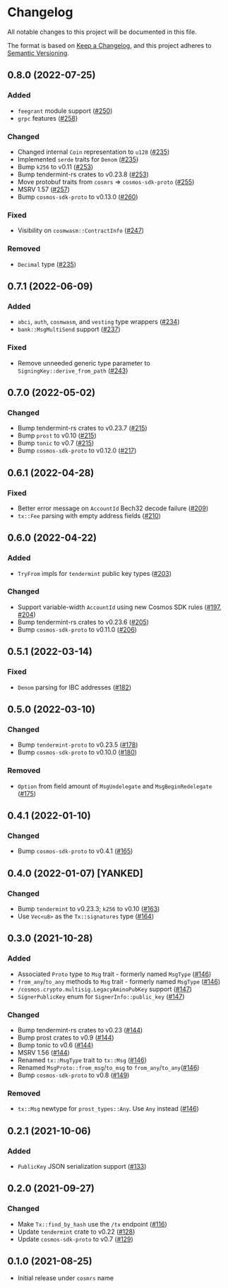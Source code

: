 # Changelog
All notable changes to this project will be documented in this file.

The format is based on [Keep a Changelog](https://keepachangelog.com/en/1.0.0/),
and this project adheres to [Semantic Versioning](https://semver.org/spec/v2.0.0.html).

## 0.8.0 (2022-07-25)
### Added
- `feegrant` module support ([#250])
- `grpc` features ([#258])

### Changed
- Changed internal `Coin` representation to `u128` ([#235])
- Implemented `serde` traits for `Denom` ([#235])
- Bump `k256` to v0.11 ([#253])
- Bump tendermint-rs crates to v0.23.8 ([#253])
- Move protobuf traits from `cosmrs` => `cosmos-sdk-proto` ([#255])
- MSRV 1.57 ([#257])
- Bump `cosmos-sdk-proto` to v0.13.0 ([#260])

### Fixed
- Visibility on `cosmwasm::ContractInfo` ([#247])

### Removed
- `Decimal` type ([#235])

[#235]: https://github.com/cosmos/cosmos-rust/pull/235
[#247]: https://github.com/cosmos/cosmos-rust/pull/247
[#250]: https://github.com/cosmos/cosmos-rust/pull/250
[#253]: https://github.com/cosmos/cosmos-rust/pull/253
[#255]: https://github.com/cosmos/cosmos-rust/pull/255
[#257]: https://github.com/cosmos/cosmos-rust/pull/257
[#258]: https://github.com/cosmos/cosmos-rust/pull/258
[#260]: https://github.com/cosmos/cosmos-rust/pull/260

## 0.7.1 (2022-06-09)
### Added
- `abci`, `auth`, `cosmwasm`, and `vesting` type wrappers ([#234])
- `bank::MsgMultiSend` support ([#237])

### Fixed
- Remove unneeded generic type parameter to `SigningKey::derive_from_path` ([#243])

[#234]: https://github.com/cosmos/cosmos-rust/pull/234
[#237]: https://github.com/cosmos/cosmos-rust/pull/237
[#243]: https://github.com/cosmos/cosmos-rust/pull/243

## 0.7.0 (2022-05-02)
### Changed
- Bump tendermint-rs crates to v0.23.7 ([#215])
- Bump `prost` to v0.10 ([#215])
- Bump `tonic` to v0.7 ([#215])
- Bump `cosmos-sdk-proto` to v0.12.0 ([#217])

[#215]: https://github.com/cosmos/cosmos-rust/pull/215
[#217]: https://github.com/cosmos/cosmos-rust/pull/217

## 0.6.1 (2022-04-28)
### Fixed
- Better error message on `AccountId` Bech32 decode failure ([#209])
- `tx::Fee` parsing with empty address fields ([#210])

[#209]: https://github.com/cosmos/cosmos-rust/pull/209
[#210]: https://github.com/cosmos/cosmos-rust/pull/210

## 0.6.0 (2022-04-22)
### Added
- `TryFrom` impls for `tendermint` public key types ([#203])

### Changed
- Support variable-width `AccountId` using new Cosmos SDK rules ([#197], [#204])
- Bump tendermint-rs crates to v0.23.6 ([#205])
- Bump `cosmos-sdk-proto` to v0.11.0 ([#206])

[#197]: https://github.com/cosmos/cosmos-rust/pull/197
[#203]: https://github.com/cosmos/cosmos-rust/pull/203
[#204]: https://github.com/cosmos/cosmos-rust/pull/204
[#205]: https://github.com/cosmos/cosmos-rust/pull/205
[#206]: https://github.com/cosmos/cosmos-rust/pull/206

## 0.5.1 (2022-03-14)
### Fixed
- `Denom` parsing for IBC addresses ([#182])

[#182]: https://github.com/cosmos/cosmos-rust/pull/182

## 0.5.0 (2022-03-10)
### Changed
- Bump `tendermint-proto` to v0.23.5 ([#178])
- Bump `cosmos-sdk-proto` to v0.10.0 ([#180])

### Removed
- `Option` from field amount of `MsgUndelegate` and `MsgBeginRedelegate` ([#175])

[#175]: https://github.com/cosmos/cosmos-rust/pull/175
[#178]: https://github.com/cosmos/cosmos-rust/pull/178
[#180]: https://github.com/cosmos/cosmos-rust/pull/180

## 0.4.1 (2022-01-10)
### Changed
- Bump `cosmos-sdk-proto` to v0.4.1 ([#165])

[#165]: https://github.com/cosmos/cosmos-rust/pull/165

## 0.4.0 (2022-01-07) [YANKED]
### Changed
- Bump `tendermint` to v0.23.3; `k256` to v0.10 ([#163])
- Use `Vec<u8>` as the `Tx::signatures` type ([#164])

[#163]: https://github.com/cosmos/cosmos-rust/pull/163
[#164]: https://github.com/cosmos/cosmos-rust/pull/164

## 0.3.0 (2021-10-28)
### Added
- Associated `Proto` type to `Msg` trait - formerly named `MsgType` ([#146])
- `from_any`/`to_any` methods to `Msg` trait - formerly named `MsgType` ([#146])
- `/cosmos.crypto.multisig.LegacyAminoPubKey` support ([#147])
- `SignerPublicKey` enum for `SignerInfo::public_key` ([#147])

### Changed
- Bump tendermint-rs crates to v0.23 ([#144])
- Bump prost crates to v0.9 ([#144])
- Bump tonic to v0.6 ([#144])
- MSRV 1.56 ([#144])
- Renamed `tx::MsgType` trait to `tx::Msg` ([#146])
- Renamed `MsgProto::from_msg`/`to_msg` to `from_any`/`to_any`([#146])
- Bump `cosmos-sdk-proto` to v0.8 ([#149])

### Removed
- `tx::Msg` newtype for `prost_types::Any`. Use `Any` instead ([#146])

[#144]: https://github.com/cosmos/cosmos-rust/pull/144
[#146]: https://github.com/cosmos/cosmos-rust/pull/146
[#147]: https://github.com/cosmos/cosmos-rust/pull/147
[#149]: https://github.com/cosmos/cosmos-rust/pull/149

## 0.2.1 (2021-10-06)
### Added
- `PublicKey` JSON serialization support ([#133])

[#133]: https://github.com/cosmos/cosmos-rust/pull/133

## 0.2.0 (2021-09-27)
### Changed
- Make `Tx::find_by_hash` use the `/tx` endpoint ([#116])
- Update `tendermint` crate to v0.22 ([#128])
- Update `cosmos-sdk-proto` to v0.7 ([#129])

[#116]: https://github.com/cosmos/cosmos-rust/pull/116
[#128]: https://github.com/cosmos/cosmos-rust/pull/128
[#129]: https://github.com/cosmos/cosmos-rust/pull/129

## 0.1.0 (2021-08-25)
- Initial release under `cosmrs` name
